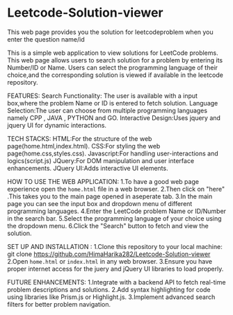 # Leetcode-Solution-viewer
This web page provides you the solution for leetcodeproblem when you enter the question name/id


This is a simple web application to view solutions for LeetCode problems. This web page allows users to search solution for a problem by entering its Number/ID or Name. Users can select the programming language of their choice,and the corresponding solution is viewed if available in the leetcode repository.

FEATURES:
   Search Functionality: The user is available with a input box,where the problem Name or ID is entered to fetch solution.
   Language Selection:The user can choose from multiple programming languages namely CPP , JAVA , PYTHON and GO.
   Interactive Design:Uses jquery and jquery UI for dynamic interactions.

TECH STACKS:
   HTML:For the structure of the web page(home.html,index.html).
   CSS:For styling the web page(home.css,styles.css).
   Javascript:For handling user-interactions and logics(script.js)
   JQuery:For DOM manipulation and user interface enhancements.
   JQuery UI:Adds interactive UI elements.

HOW TO USE THE WEB APPLICATION:
    1.To have a good web page experience open the `home.html` file in a web browser.
    2.Then click on "here" .This takes you to the main page opened in aseperate tab.
    3.In the main page you can see the input box and dropdown menu of different programming languages.
    4.Enter the LeetCode problem Name or ID/Number in the search bar.
    5.Select the programming language of your choice using the dropdown menu.
    6.Click the "Search" button to fetch and view the solution.

SET UP AND INSTALLATION :
  1.Clone this repository to your local machine:
    git clone https://github.com/HimaHarika282/Leetcode-Solution-viewer
  2.Open `home.html` or `index.html` in any web browser.
  3.Ensure you have proper internet access for the juery and jQuery UI libraries to load properly.

FUTURE ENHANCEMENTS:
     1.Integrate with a backend API to fetch real-time problem descriptions and solutions.
     2.Add syntax highlighting for code using libraries like Prism.js or Highlight.js.
     3.Implement advanced search filters for better problem navigation.
